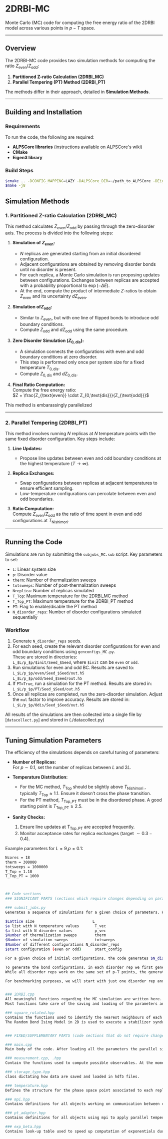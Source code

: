# 2DRBI-MC

Monte Carlo (MC) code for computing the free energy ratio of the 2DRBI model across various points in $p - T$ space.

---

## Overview

The 2DRBI-MC code provides two simulation methods for computing the ratio $Z_{\text{even}} / Z_{\text{odd}}$:  
1. **Partitioned Z-ratio Calculation (2DRBI_MC)**  
2. **Parallel Tempering (PT) Method (2DRBI_PT)**  

The methods differ in their approach, detailed in **Simulation Methods**.

---

## Building and Installation

### Requirements

To run the code, the following are required:
- **ALPSCore libraries** (instructions available on ALPSCore's wiki)
- **CMake**
- **Eigen3 library**

### Build Steps

```bash
$cmake .. -DCONFIG_MAPPING=LAZY -DALPSCore_DIR=~/path_to_ALPSCore -DEigen3_DIR=~path_to_eigen3/eigen3
$make -j8
```


## Simulation Methods

### 1. Partitioned Z-ratio Calculation (2DRBI_MC)

This method calculates $Z_{\text{even}} / Z_{\text{odd}}$ by passing through the zero-disorder axis. The process is divided into the following steps:

1. **Simulation of $Z_{\text{even}}$:**  
   - $N$ replicas are generated starting from an initial disordered configuration.
   - Adjacent configurations are obtained by removing disorder bonds until no disorder is present.
   - For each replica, a Monte Carlo simulation is run proposing updates between configurations. Exchanges between replicas are accepted with a probability proportional to $\exp(-\Delta E)$.
   - At the end, compute the product of intermediate $Z$-ratios to obtain $Z_{\text{even}}$ and its uncertainty $dZ_{\text{even}}$.

2. **Simulation of$Z_{\text{odd}}$:**  
   - Similar to $Z_{\text{even}}$, but with one line of flipped bonds to introduce odd boundary conditions.
   - Compute $Z_{\text{odd}}$ and $d Z_{\text{odd}}$ using the same procedure.

3. **Zero Disorder Simulation ($Z_{0,\text{dis}}$):**  
   - A simulation connects the configurations with even and odd boundary conditions at zero disorder.
   - This step is performed only once per system size for a fixed temperature $T_{0,\text{dis}}$.
   - Compute $Z_{0,\text{dis}}$ and $d Z_{0,\text{dis}}$.

4. **Final Ratio Computation:**  
   Compute the free energy ratio:  
   $Z = \frac{Z_{\text{even}} \cdot Z_{0,\text{dis}}}{Z_{\text{odd}}}$

This method is embarassingly parallelized


---

### 2. Parallel Tempering (2DRBI_PT)

This method involves running $N$ replicas at $N$ temperature points with the same fixed disorder configuration. Key steps include:

1. **Line Updates:**  
   - Propose line updates between even and odd boundary conditions at the highest temperature ($T \to \infty$).

2. **Replica Exchanges:**  
   - Swap configurations between replicas at adjacent temperatures to ensure efficient sampling.
   - Low-temperature configurations can percolate between even and odd boundaries.

3. **Ratio Computation:**  
   Compute $Z_{\text{even}} / Z_{\text{odd}}$ as the ratio of time spent in even and odd configurations at $T_{\text{Nishimori}}$.

---

## Running the Code

Simulations are run by submitting the `subjobs_MC.sub` script. Key parameters to set:

- `L`: Linear system size
- `p`: Disorder value
- `therm`: Number of thermalization sweeps
- `totsweeps`: Number of post-thermalization sweeps
- `Nreplica`: Number of replicas simulated
- `T_Top`: Maximum temperature for the 2DRBI_MC method
- `T_Top_PT`: Maximum temperature for the 2DRBI_PT method
- `PT`: Flag to enable/disable the PT method
- `N_disorder_reps`: Number of disorder configurations simulated sequentially

### Workflow

1. Generate `N_disorder_reps` seeds.
2. For each seed, create the relevant disorder configurations for even and odd boundary conditions using `genconfigs_MC.py`.  
   These are stored in directories:  
   `L_$L/p_$p/$init/Seed_$Seed`, where `$init` can be `even` or `odd`.
3. Run simulations for even and odd BC. Results are saved to:  
   `L_$L/p_$p/even/Seed_$Seed/out.h5`  
   `L_$L/p_$p/odd/Seed_$Seed/out.h5`
4. If `PT=True`, run a simulation for the PT method. Results are stored in:  
   `L_$L/p_$p/PT/Seed_$Seed/out.h5`
5. Once all replicas are completed, run the zero-disorder simulation. Adjust the `mul` factor to improve accuracy. Results are stored in:  
   `L_$L/p_$p/0dis/Seed_$Seed/out.h5`

All results of the simulations are then collected into a single file by [`datacollect.py`] and stored in (./datacollect.py)

---

## Tuning Simulation Parameters

The efficiency of the simulations depends on careful tuning of parameters:

- **Number of Replicas:**  
  For $p \sim 0.1$, set the number of replicas between $L$ and $2L$.

- **Temperature Distribution:**  
  - For the MC method, $T_{\text{Top}}$ should be slightly above $T_{\text{Nishimori}}$ , typically $T_{\text{Top}} \approx 1.1$. Ensure it doesn’t cross the phase transition.  
  - For the PT method, $T_{\text{Top\_PT}}$ must be in the disordered phase. A good starting point is $T_{\text{Top\_PT}} \geq 2.5$.

- **Sanity Checks:**  
  1. Ensure line updates at $T_{\text{Top\_PT}}$ are accepted frequently.
  2. Monitor acceptance rates for replica exchanges (target $\sim 0.3-0.4$).

Example parameters for $L = 9$,$p = 0.1$:  
```bash
Ncores = 18
therm = 300000
totsweeps = 1000000
T_Top = 1.18
T_Top_PT = 1000



## Code sections
### SIGNIFICANT PARTS (sections which require changes depending on parameter choice, code updates etc):

### submit_jobs.py
Generates a sequence of simulations for a given choice of parameters. Here, one needs to choose:

$Lattice size                          L
$a list with N temperature values	    T_vec
$a list with N disorder values		    p_vec
$Number of thermalization sweeps		therm
$Number of simulation sweeps		    totsweeps
$Number of different configurations	N_disorder_reps
$start configuration (even or odd)	    start_config

For a given choice of initial configurations, the code generates $N_disorder_reps$ folders and .ini files, each with its own seed and set of bond configurations.

To generate the bond configurations, in each disorder rep we first generate an initial bond configuration according to the disorder value of the first p-T point. Disordered bonds are then added/removed at random to reach the disorder value of the adjacent p-T point. This process is repeated until the bond configuration of the last p-T point is obtained. 
While all disorder reps work on the same set of p-T points, the generation process for these bond configurations are independent and have no correlation between different disorder reps.

For benchmarking purposes, we will start with just one disorder rep and a few p-T points. 


### 2DRBI.cpp 
All meaningful functions regarding the MC simulation are written here.
Most functions take care of the saving and loading of the parameters and observables of each individual core. The most significant function which will be modified over time is ising_sim::update() , which contains all steps executed during a single MC sweep and is called by the main code for every MC step.

### square_rotated.hpp 
Contains the functions used to identify the nearest neighbours of each site.
The Random Bond Ising Model in 2D is used to execute a stabilizer syndrome analysis of the 2D Toric Code with open boundary conditions in the rotated formalism. For a surface code of (odd) lattice size $L\timesL$, the classical model is characterized by a lattice with $L-1$ rows and $(L+1)/2$. Each site $i$ is coupled to $4$ neighbours, with each coupling being the classical equivalent of a quantum qubit. Due to open boundary conditions, the qubits on the top and bottom edges, the leftmost qubit of every second row and the rightmost qubit of every other row have $2$ neighbours, while the qubits on the top left and bottom right corners only have $1$ neighbour.


### FIXED/SUPPLEMENTARY PARTS (code sections that do not require changes)

### main.cpp
Main body of the code. After loading all the parameters the parallel simulations are initialized and executed. Each replica is labeled by its unique temperature value and the respective p value, which are imported from the p-T_points file. Upon conclusion of each simulation, the results are collected, wrapped and stored in an hdf5 file. 

### measurement.cpp, .hpp
Contain the functions used to compute possible observables. At the moment, these are superfluous and are kept only in case of future use. 

### storage_type.hpp
class dictating how data are saved and loaded in hdf5 files.

### temperature.hpp 
Defines the structure for the phase space point associated to each replica. This is solely identified by the temperature and is identified by a lable temp. While in future an extra label p could be added to streamline computation, at the moment it is not required as each replica has its own T value and a unique, respective p value associated to it called from the "p-T_point" table.

### mpi.hpp 
Contains definitions for all objects working on communication between cores.

### pt_adapter.hpp
Contains definitions for all objects using mpi to apply parallel tempering in Monte Carlo simulations.

### exp_beta.hpp
Contains look-up table used to speed up computation of exponentials during Monte Carlo updates.
